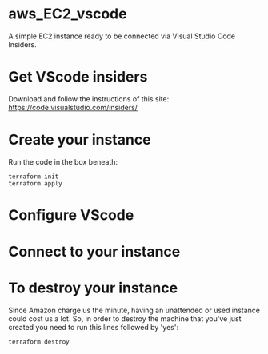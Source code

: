 # aws_EC2_vscode
A simple EC2 instance ready to be connected via Visual Studio Code Insiders.

# Get VScode insiders
Download and follow the instructions of this site: https://code.visualstudio.com/insiders/

# Create your instance
Run the code in the box beneath:
```
terraform init
terraform apply
```

# Configure VScode

# Connect to your instance

# To destroy your instance

Since Amazon charge us the minute, having an unattended or used instance could cost us a lot. So, in order to destroy the machine that you've just created you need to run this lines followed by 'yes':

```
terraform destroy
```